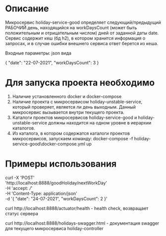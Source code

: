 # Описание
Микросервис holiday-service-good определяет следующий/предыдущий РАБОЧИЙ день, находящийся на workDaysCount (может быть положительным и отрицательным числом) дней от заданной даты date.
Сервис содержит кеш (бд h2), в котором хранится информация о запросах, и в случае ошибки внешнего сервиса ответ берется из кеша.

Входные параметры: json вида

{
"date": "22-07-2021",
"workDaysCount": 3
}

# Для запуска проекта необходимо
1. Наличие установленного docker и docker-compose
2. Наличие проекта с микросервисом holiday-unstable-service, который проверяет, является ли день выходным. Данный микросервис вызывается внутри текущего проекта.
3. Каталоги проектов микросервисов holiday-service-good и holiday-unstable-service должны находится на одном уровне в иерархии каталогов.
4. Из каталога, в котором содержатся каталоги проектов микросервисов, запускаем команду: docker-compose -f holiday-service-good\docker-compose.yml up

# Примеры использования
curl -X 'POST' \
'http://localhost:8888/goodHoliday/nextWorkDay' \
-H 'accept: */*' \
-H 'Content-Type: application/json' \
-d '{
"date": "24-07-2021",
"workDaysCount": 2
}'

curl http://localhost:8888/actuator/health - health check, возвращает статус сервера

curl http://localhost:8888/holidays-swagger.html - документация swagger для текущего микросервиса holiday-controller